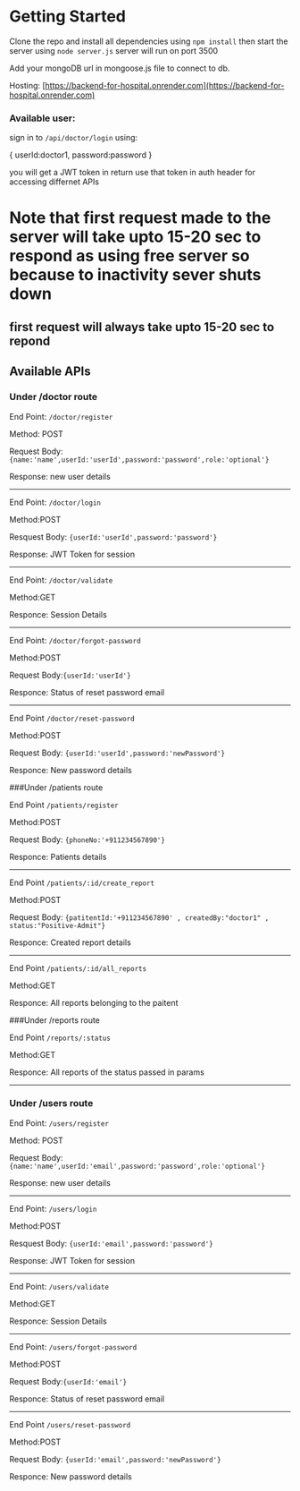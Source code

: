 # Getting Started

Clone the repo and install all dependencies using `npm install` then start the server using `node server.js` server will run on port 3500

Add your mongoDB url in mongoose.js file to connect to db.

Hosting: [https://backend-for-hospital.onrender.com](https://backend-for-hospital.onrender.com)

### Available user:

sign in to `/api/doctor/login` using:

{
userId:doctor1,
password:password
}

you will get a JWT token in return use that token in auth header for accessing differnet APIs 

# Note that first request made to the server will take upto 15-20 sec to respond as using free server so because to inactivity sever shuts down

## first request will always take upto 15-20 sec to repond

## Available APIs

### Under /doctor route

End Point: `/doctor/register`

Method: POST

Request Body: ```{name:'name',userId:'userId',password:'password',role:'optional'}```

Response: new user details

---

End Point: `/doctor/login`

Method:POST

Resquest Body: ```{userId:'userId',password:'password'}```

Response: JWT Token for session

---

End Point: `/doctor/validate`

Method:GET

Responce: Session Details

---

End Point: `/doctor/forgot-password`

Method:POST

Request Body:```{userId:'userId'}```

Responce: Status of reset password email

---

End Point `/doctor/reset-password`

Method:POST

Request Body: ```{userId:'userId',password:'newPassword'}```

Responce: New password details

###Under /patients route

End Point `/patients/register`

Method:POST

Request Body: ```{phoneNo:'+911234567890'}```

Responce: Patients details

---

End Point `/patients/:id/create_report`

Method:POST

Request Body: ```{patitentId:'+911234567890' , createdBy:"doctor1" , status:"Positive-Admit"}```

Responce: Created report details

---

End Point `/patients/:id/all_reports`

Method:GET

Responce: All reports belonging to the paitent


###Under /reports route

End Point `/reports/:status`

Method:GET

Responce: All reports of the status passed in params

---

### Under /users route

End Point: `/users/register`

Method: POST

Request Body: ```{name:'name',userId:'email',password:'password',role:'optional'}```

Response: new user details

---

End Point: `/users/login`

Method:POST

Resquest Body: ```{userId:'email',password:'password'}```

Response: JWT Token for session

---

End Point: `/users/validate`

Method:GET

Responce: Session Details

---

End Point: `/users/forgot-password`

Method:POST

Request Body:```{userId:'email'}```

Responce: Status of reset password email

---

End Point `/users/reset-password`

Method:POST

Request Body: ```{userId:'email',password:'newPassword'}```

Responce: New password details

